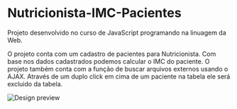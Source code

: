 # Nutricionista-IMC-Pacientes
Projeto desenvolvido no curso de JavaScript programando na linuagem da Web.

O projeto conta com um cadastro de pacientes para Nutricionista. Com base nos dados cadastrados podemos calcular o IMC do paciente.
O projeto também conta com a função de buscar arquivos externos usando o AJAX.
Através de um duplo click em cima de um paciente na tabela ele será excluido da tabela.

![Design preview](./images/imc.png)

